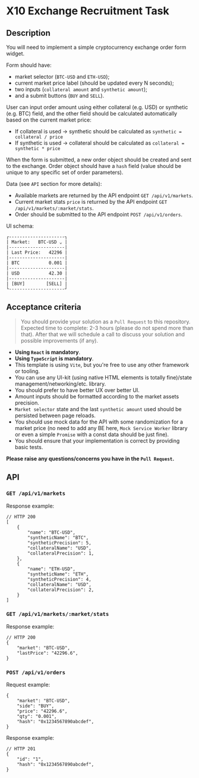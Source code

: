 # X10 Exchange Recruitment Task

## Description

You will need to implement a simple cryptocurrency exchange order form widget.

Form should have:
- market selector (`BTC-USD` and `ETH-USD`);
- current market price label (should be updated every N seconds);
- two inputs (`collateral amount` and `synthetic amount`);
- and a submit buttons (`BUY` and `SELL`).

User can input order amount using either collateral (e.g. USD) or synthetic (e.g. BTC) field,
and the other field should be calculated automatically based on the current market price:
- If collateral is used -> synthetic should be calculated as `synthetic = collateral / price`
- If synthetic is used -> collateral should be calculated as `collateral = synthetic * price`

When the form is submitted, a new order object should be created and sent to the exchange.
Order object should have a `hash` field (value should be unique to any specific set
of order parameters).

Data (see `API` section for more details):
- Available markets are returned by the API endpoint `GET /api/v1/markets`.
- Current market stats `price` is returned by the API endpoint `GET /api/v1/markets/:market/stats`.
- Order should be submitted to the API endpoint `POST /api/v1/orders`.

UI schema:
```
┌---------------------┐
| Market:   BTC-USD ⌄ |
|---------------------|
| Last Price:   42296 |
|---------------------|
| BTC           0.001 |
|---------------------|
| USD           42.30 |
|---------------------|
| [BUY]        [SELL] |
└---------------------┘
```

## Acceptance criteria

> You should provide your solution as a `Pull Request` to this repository.
> Expected time to complete: 2-3 hours (please do not spend more than that).
> After that we will schedule a call to discuss your solution and possible improvements (if any).

- **Using `React` is mandatory**.
- **Using `TypeScript` is mandatory**.
- This template is using `Vite`, but you're free to use any other framework or tooling.
- You can use any UI-kit (using native HTML elements is totally fine)/state management/networking/etc. library.
- You should prefer to have better UX over better UI.
- Amount inputs should be formatted according to the market assets precision.
- `Market selector` state and the last `synthetic amount` used should be persisted between page reloads.
- You should use mock data for the API with some randomization for a market price
  (no need to add any BE here, `Mock Service Worker` library or even a simple `Promise` with a const data should be just fine).
- You should ensure that your implementation is correct by providing basic tests.

**Please raise any questions/concerns you have in the `Pull Request`.**

## API

### `GET /api/v1/markets`

Response example:
```json5
// HTTP 200
[
    {
        "name": "BTC-USD",
        "syntheticName": "BTC",
        "syntheticPrecision": 5,
        "collateralName": "USD",
        "collateralPrecision": 1,
    },
    {
        "name": "ETH-USD",
        "syntheticName": "ETH",
        "syntheticPrecision": 4,
        "collateralName": "USD",
        "collateralPrecision": 2,
    }
]
```

### `GET /api/v1/markets/:market/stats`

Response example:
```json5
// HTTP 200
{
    "market": "BTC-USD",
    "lastPrice": "42296.6",
}
```

### `POST /api/v1/orders`

Request example:
```json5
{
    "market": "BTC-USD",
    "side": "BUY",
    "price": "42296.6",
    "qty": "0.001",
    "hash": "0x1234567890abcdef",
}
```

Response example:
```json5
// HTTP 201
{
    "id": "1",
    "hash": "0x1234567890abcdef",
}
```
